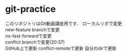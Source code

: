 # git-practice
このリポジトリはGit動画講座用です．
ローカルリポで変更  
new-feature branchで変更  
no-fast-forwardで変更  
conflict branchで変更(20:37)  
GitHub上で更新
conflict-remoteで更新
自分のdirで更新

